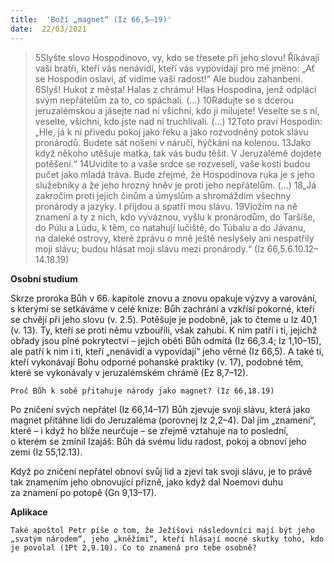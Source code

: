 ```yaml
---
title:  'Boží „magnet“ (Iz 66,5–19)'
date:  22/03/2021
---
```


> <p></p>
> 5Slyšte slovo Hospodinovo, vy, kdo se třesete při jeho slovu! Říkávají vaši bratři, kteří vás nenávidí, kteří vás vypovídají pro mé jméno: „Ať se Hospodin oslaví, ať vidíme vaši radost!“ Ale budou zahanbeni. 6Slyš! Hukot z města! Halas z chrámu! Hlas Hospodina, jenž odplácí svým nepřátelům za to, co spáchali. (…) 10Radujte se s dcerou jeruzalémskou a jásejte nad ní všichni, kdo ji milujete! Veselte se s ní, veselte, všichni, kdo jste nad ní truchlívali. (…) 12Toto praví Hospodin: „Hle, já k ní přivedu pokoj jako řeku a jako rozvodněný potok slávu pronárodů. Budete sát nošeni v náručí, hýčkáni na kolenou. 13Jako když někoho utěšuje matka, tak vás budu těšit. V Jeruzalémě dojdete potěšení.“ 14Uvidíte to a vaše srdce se rozveselí, vaše kosti budou pučet jako mladá tráva. Bude zřejmé, že Hospodinova ruka je s jeho služebníky a že jeho hrozný hněv je proti jeho nepřátelům. (…) 18„Já zakročím proti jejich činům a úmyslům a shromáždím všechny pronárody a jazyky. I přijdou a spatří mou slávu. 19Vložím na ně znamení a ty z nich, kdo vyváznou, vyšlu k pronárodům, do Taršíše, do Púlu a Lúdu, k těm, co natahují lučiště, do Túbalu a do Jávanu, na daleké ostrovy, které zprávu o mně ještě neslyšely ani nespatřily moji slávu; budou hlásat moji slávu mezi pronárody.“ (Iz 66,5.6.10.12–14.18.19)

**Osobní studium**

Skrze proroka Bůh v 66. kapitole znovu a znovu opakuje výzvy a varování, s kterými se setkáváme v celé knize: Bůh zachrání a vzkřísí pokorné, kteří se chvějí při jeho slovu (v. 2.5). Potěšuje je podobně, jak to čteme u Iz 40,1 (v. 13). Ty, kteří se proti němu vzbouřili, však zahubí. K nim patří i ti, jejichž obřady jsou plné pokrytectví – jejich oběti Bůh odmítá (Iz 66,3.4; Iz 1,10–15), ale patří k nim i ti, kteří „nenávidí a vypovídají“ jeho věrné (Iz 66,5). A také ti, kteří vykonávají Bohu odporné pohanské praktiky (v. 17), podobné těm, které se vykonávaly v jeruzalémském chrámě (Ez 8,7–12).

`Proč Bůh k sobě přitahuje národy jako magnet? (Iz 66,18.19)`

Po zničení svých nepřátel (Iz 66,14–17) Bůh zjevuje svoji slávu, která jako magnet přitáhne lidi do Jeruzaléma (porovnej Iz 2,2–4). Dal jim „znamení“, které – i když ho blíže neurčuje – se zřejmě vztahuje na to poslední, o kterém se zmínil Izajáš: Bůh dá svému lidu radost, pokoj a obnoví jeho zemi (Iz 55,12.13).

Když po zničení nepřátel obnoví svůj lid a zjeví tak svoji slávu, je to právě tak znamením jeho obnovující přízně, jako když dal Noemovi duhu za znamení po potopě (Gn 9,13–17).

**Aplikace**

`Také apoštol Petr píše o tom, že Ježíšovi následovníci mají být jeho „svatým národem“, jeho „kněžími“, kteří hlásají mocné skutky toho, kdo je povolal (1Pt 2,9.10). Co to znamená pro tebe osobně?`